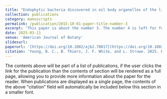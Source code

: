 ```yaml
---
title: "Endophytic bacteria discovered in oil body organelles of the liverworts Marchantia polymorpha and Radula complanata"
collection: publications
category: manuscripts
permalink: /publication/2015-10-01-paper-title-number-3
excerpt: 'This paper is about the number 3. The number 4 is left for future work.'
date: 2025-03-11
venue: 'American Journal of Botany'
slidesurl: 
paperurl: '[https://doi.org/10.1002/ajb2.70017](https://doi.org/10.1002/ajb2.70017)'
citation: 'Young, B. C., B. Thiers, J. F. White, and L. Struwe. 2025. Endophytic bacteria discovered in oil body organelles of the liverworts Marchantia polymorpha and Radula complanata. American Journal of Botany 112(3): e70017.'
---
```


The contents above will be part of a list of publications, if the user clicks the link for the publication than the contents of section will be rendered as a full page, allowing you to provide more information about the paper for the reader. When publications are displayed as a single page, the contents of the above "citation" field will automatically be included below this section in a smaller font.
